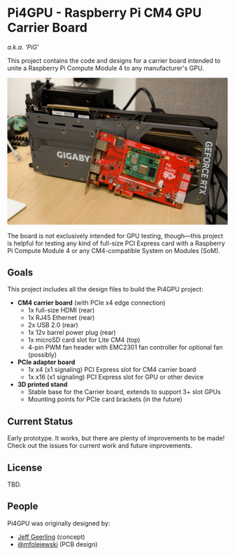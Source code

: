 # Pi4GPU - Raspberry Pi CM4 GPU Carrier Board

_a.k.a. 'PiG'_

This project contains the code and designs for a carrier board intended to unite a Raspberry Pi Compute Module 4 to any manufacturer's GPU.

![Pi4GPU with Raspberry Pi Compute Module 4 in front of Nvidia GeForce RTX 4090](renders/pi4gpu-with-4090.jpeg)

The board is not exclusively intended for GPU testing, though—this project is helpful for testing any kind of full-size PCI Express card with a Raspberry Pi Compute Module 4 or any CM4-compatible System on Modules (SoM).

## Goals

This project includes all the design files to build the Pi4GPU project:

  - **CM4 carrier board** (with PCIe x4 edge connection)
    - 1x full-size HDMI (rear)
    - 1x RJ45 Ethernet (rear)
    - 2x USB 2.0 (rear)
    - 1x 12v barrel power plug (rear)
    - 1x microSD card slot for Lite CM4 (top)
    - 4-pin PWM fan header with EMC2301 fan controller for optional fan (possibly)
  - **PCIe adapter board**
    - 1x x4 (x1 signaling) PCI Express slot for CM4 carrier board
    - 1x x16 (x1 signaling) PCI Express slot for GPU or other device
  - **3D printed stand**
    - Stable base for the Carrier board, extends to support 3+ slot GPUs
    - Mounting points for PCIe card brackets (in the future)

## Current Status

Early prototype. It works, but there are plenty of improvements to be made! Check out the issues for current work and future improvements.

## License

TBD.

## People

Pi4GPU was originally designed by:

  - [Jeff Geerling](https://www.jeffgeerling.com) (concept)
  - [@mfolejewski](https://github.com/mfolejewski) (PCB design)
